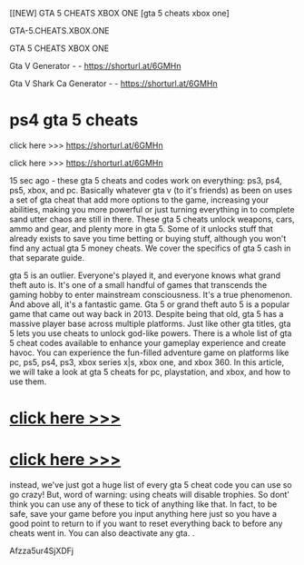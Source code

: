 [[NEW] GTA 5 CHEATS XBOX ONE [gta 5 cheats xbox one]

GTA-5.CHEATS.XBOX.ONE

GTA 5 CHEATS XBOX ONE

Gta V Generator - - https://shorturl.at/6GMHn

Gta V Shark Ca Generator - - https://shorturl.at/6GMHn


# ps4 gta 5 cheats

click here >>> https://shorturl.at/6GMHn

click here >>> https://shorturl.at/6GMHn

15 sec ago - these gta 5 cheats and codes work on everything: ps3, ps4, ps5, xbox, and pc. Basically whatever gta v (to it's friends) as been on uses a set of gta cheat that add more options to the game, increasing your abilities, making you more powerful or just turning everything in to complete sand utter chaos are still in there. These gta 5 cheats unlock weapons, cars, ammo and gear, and plenty more in gta 5. Some of it unlocks stuff that already exists to save you time betting or buying stuff, although you won't find any actual gta 5 money cheats. We cover the specifics of gta 5 cash in that separate guide.

gta 5 is an outlier. Everyone's played it, and everyone knows what grand theft auto is. It's one of a small handful of games that transcends the gaming hobby to enter mainstream consciousness. It's a true phenomenon. And above all, it's a fantastic game. Gta 5 or grand theft auto 5 is a popular game that came out way back in 2013. Despite being that old, gta 5 has a massive player base across multiple platforms. Just like other gta titles, gta 5 lets you use cheats to unlock god-like powers. There is a whole list of gta 5 cheat codes available to enhance your gameplay experience and create havoc. You can experience the fun-filled adventure game on platforms like pc, ps5, ps4, ps3, xbox series x|s, xbox one, and xbox 360. In this article, we will take a look at gta 5 cheats for pc, playstation, and xbox, and how to use them.

# [click here >>>](https://shorturl.at/6GMHn)

# [click here >>>](https://shorturl.at/6GMHn)

instead, we've just got a huge list of every gta 5 cheat code you can use so go crazy! But, word of warning: using cheats will disable trophies. So dont' think you can use any of these to tick of anything like that. In fact, to be safe, save your game before you input anything here just so you have a good point to return to if you want to reset everything back to before any cheats went in. You can also deactivate any gta. .

Afzza5ur4SjXDFj

